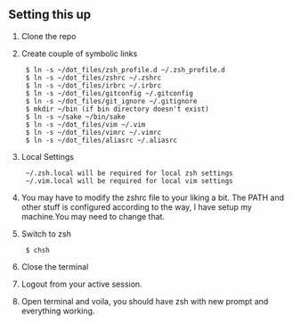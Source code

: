 ##  Setting this up   
1. Clone the repo  
2. Create couple of symbolic links  

        $ ln -s ~/dot_files/zsh_profile.d ~/.zsh_profile.d  
        $ ln -s ~/dot_files/zshrc ~/.zshrc  
        $ ln -s ~/dot_files/irbrc ~/.irbrc  
        $ ln -s ~/dot_files/gitconfig ~/.gitconfig  
        $ ln -s ~/dot_files/git_ignore ~/.gitignore  
        $ mkdir ~/bin (if bin directory doesn't exist)  
        $ ln -s ~/sake ~/bin/sake  
        $ ln -s ~/dot_files/vim ~/.vim  
        $ ln -s ~/dot_files/vimrc ~/.vimrc  
        $ ln -s ~/dot_files/aliasrc ~/.aliasrc  
    
3. Local Settings  

        ~/.zsh.local will be required for local zsh settings   
        ~/.vim.local will be required for local vim settings
  
4. You may have to modify the zshrc file to your liking a bit.
   The PATH and other stuff is configured according to the way, 
   I have setup my machine.You may need to change that.

5. Switch to zsh 

        $ chsh
  
6. Close the terminal  
7. Logout from your active session.   
8. Open terminal and voila, you should have zsh with new prompt and everything working.

  
